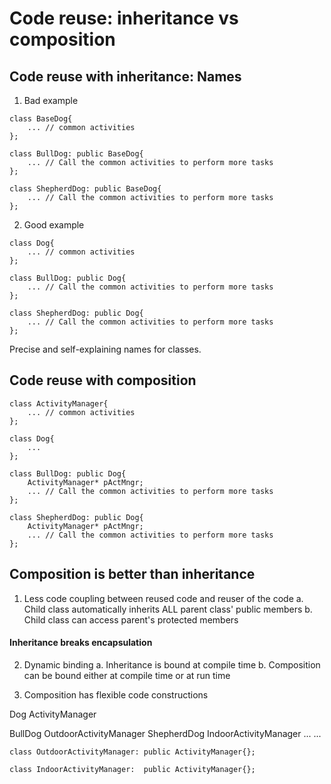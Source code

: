# Code reuse: inheritance vs composition

## Code reuse with inheritance: Names

1. Bad example

```
class BaseDog{
	... // common activities
};

class BullDog: public BaseDog{
	... // Call the common activities to perform more tasks
};

class ShepherdDog: public BaseDog{
	... // Call the common activities to perform more tasks
};
```

2. Good example

```
class Dog{
	... // common activities
};

class BullDog: public Dog{
	... // Call the common activities to perform more tasks
};

class ShepherdDog: public Dog{
	... // Call the common activities to perform more tasks
};
```

Precise and self-explaining names for classes.

## Code reuse with composition

```
class ActivityManager{
	... // common activities
};

class Dog{
	...
};

class BullDog: public Dog{
	ActivityManager* pActMngr;
	... // Call the common activities to perform more tasks
};

class ShepherdDog: public Dog{
	ActivityManager* pActMngr;
	... // Call the common activities to perform more tasks
};
```

## Composition is better than inheritance

1. Less code coupling between reused code and reuser of the code
a. Child class automatically inherits ALL parent class' public members
b. Child class can access parent's protected members

#### Inheritance breaks encapsulation

2. Dynamic binding
a. Inheritance is bound at compile time
b. Composition can be bound either at compile time or at run time

3. Composition has flexible code constructions

Dog           ActivityManager

BullDog       OutdoorActivityManager
ShepherdDog   IndoorActivityManager
...           ...

```
class OutdoorActivityManager: public ActivityManager{};

class IndoorActivityManager:  public ActivityManager{};
```
